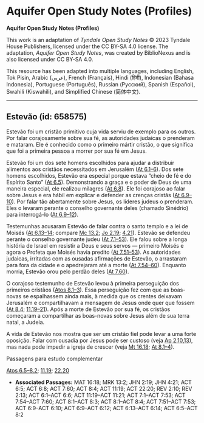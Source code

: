 # Aquifer Open Study Notes (Profiles)

**Aquifer Open Study Notes (Profiles)**

This work is an adaptation of *Tyndale Open Study Notes* © 2023 Tyndale House Publishers, licensed under the CC BY\-SA 4\.0 license. The adaptation, *Aquifer Open Study Notes*, was created by BiblioNexus and is also licensed under CC BY\-SA 4\.0\.

This resource has been adapted into multiple languages, including English, Tok Pisin, Arabic (عربي), French (Français), Hindi (हिंदी), Indonesian (Bahasa Indonesia), Portuguese (Português), Russian (Русский), Spanish (Español), Swahili (Kiswahili), and Simplified Chinese (简体中文).



--------------------------------

## Estevão (id: 658575)

Estevão foi um cristão primitivo cuja vida serviu de exemplo para os outros. Por falar corajosamente sobre sua fé, as autoridades judaicas o prenderam e mataram. Ele é conhecido como o primeiro mártir cristão, o que significa que foi a primeira pessoa a morrer por sua fé em Jesus.

Estevão foi um dos sete homens escolhidos para ajudar a distribuir alimentos aos cristãos necessitados em Jerusalém ([At 6\.1–6](https://ref.ly/Acts6:1-Acts6:6)). Dos sete homens escolhidos, Estevão era especial porque estava “cheio de fé e do Espírito Santo” ([At 6\.5](https://ref.ly/Acts6:5)). Demonstrando a graça e o poder de Deus de uma maneira especial, ele realizou milagres ([At 6\.8](https://ref.ly/Acts6:8)). Ele foi corajoso ao falar sobre Jesus e era hábil em explicar e defender as crenças cristãs ([At 6\.9–10](https://ref.ly/Acts6:9-Acts6:10)). Por falar tão abertamente sobre Jesus, os líderes judeus o prenderam. Eles o levaram perante o conselho governante deles (chamado Sinédrio) para interrogá\-lo ([At 6\.9–12](https://ref.ly/Acts6:9-Acts6:12)).

Testemunhas acusaram Estevão de falar contra o santo templo e a lei de Moisés ([At 6\.13–14](https://ref.ly/Acts6:13-Acts6:14); compare [Mc 13\.2](https://ref.ly/Mark13:2); [Jo 2\.19](https://ref.ly/John2:19); [4\.21](https://ref.ly/John4:21)). Estevão se defendeu perante o conselho governante judeu ([At 7\.1–53](https://ref.ly/Acts7:1-Acts7:53)). Ele falou sobre a longa história de Israel em resistir a Deus e seus servos — primeiro Moisés e agora o Profeta que Moisés havia predito ([At 7\.51–53](https://ref.ly/Acts7:51-Acts7:53)). As autoridades judaicas, irritadas com as ousadas afirmações de Estevão, o arrastaram para fora da cidade e o apedrejaram até a morte ([At 7\.54–60](https://ref.ly/Acts7:54-Acts7:60)). Enquanto morria, Estevão orou pelo perdão deles ([At 7\.60](https://ref.ly/Acts7:60)).

O corajoso testemunho de Estevão levou à primeira perseguição dos primeiros cristãos ([Atos 8\.1–3](https://ref.ly/Acts8:1-Acts8:3)). Essa perseguição fez com que as boas\-novas se espalhassem ainda mais, à medida que os crentes deixavam Jerusalém e compartilhavam a mensagem de Jesus onde quer que fossem ([At 8\.4](https://ref.ly/Acts8:4); [11\.19–21](https://ref.ly/Acts11:19-Acts11:21)). Após a morte de Estevão por sua fé, os cristãos começaram a compartilhar as boas\-novas sobre Jesus além de sua terra natal, a Judeia.

A vida de Estevão nos mostra que ser um cristão fiel pode levar a uma forte oposição. Falar com ousadia por Jesus pode ser custoso (veja [Ap 2\.10](https://ref.ly/Rev2:10),[13](https://ref.ly/Rev2:13)), mas nada pode impedir a igreja de crescer (veja [Mt 16\.18](https://ref.ly/Matt16:18); [At 8\.1–4](https://ref.ly/Acts8:1-Acts8:4)).

Passagens para estudo complementar

[Atos 6\.5–8\.2](https://ref.ly/Acts6:5-Acts8:2); [11\.19](https://ref.ly/Acts11:19); [22\.20](https://ref.ly/Acts22:20)

* **Associated Passages:** MAT 16:18; MRK 13:2; JHN 2:19; JHN 4:21; ACT 6:5; ACT 6:8; ACT 7:60; ACT 8:4; ACT 11:19; ACT 22:20; REV 2:10; REV 2:13; ACT 6:1–ACT 6:6; ACT 11:19–ACT 11:21; ACT 7:1–ACT 7:53; ACT 7:54–ACT 7:60; ACT 8:1–ACT 8:3; ACT 8:1–ACT 8:4; ACT 7:51–ACT 7:53; ACT 6:9–ACT 6:10; ACT 6:9–ACT 6:12; ACT 6:13–ACT 6:14; ACT 6:5–ACT 8:2

